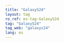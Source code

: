 ```yaml
---
title: "GalaxyS24"
layout: tag
ro_ref: es-tag-GalaxyS24
tag: "GalaxyS24"
tag_web: "galaxys24"
lang: es
---
```

